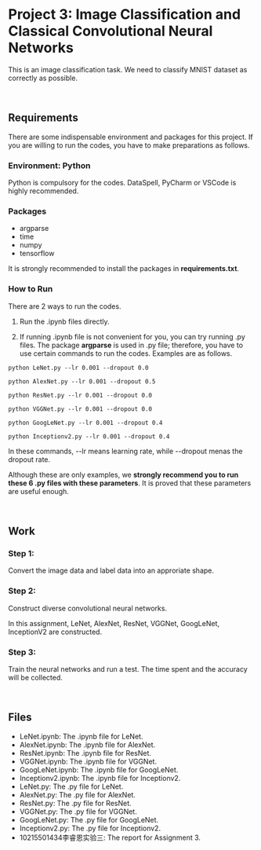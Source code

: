 # Project 3: Image Classification and Classical Convolutional Neural Networks
This is an image classification task. We need to classify MNIST dataset as correctly as possible.

&nbsp;

## Requirements

There are some indispensable environment and packages for this project. If you are willing to run the codes, you have to make preparations as follows.

### Environment: Python

Python is compulsory for the codes. DataSpell, PyCharm or VSCode is highly recommended.

### Packages

- argparse
- time
- numpy
- tensorflow

It is strongly recommended to install the packages in **requirements.txt**.

### How to Run

There are 2 ways to run the codes.

1. Run the .ipynb files directly.

2. If running .ipynb file is not convenient for you, you can try running .py files. The package **argparse** is used in .py file; therefore, you have to use certain commands to run the codes. Examples are as follows.

`python LeNet.py --lr 0.001 --dropout 0.0`

`python AlexNet.py --lr 0.001 --dropout 0.5`

`python ResNet.py --lr 0.001 --dropout 0.0`

`python VGGNet.py --lr 0.001 --dropout 0.0`

`python GoogLeNet.py --lr 0.001 --dropout 0.4`

`python Inceptionv2.py --lr 0.001 --dropout 0.4`

In these commands, --lr means learning rate, while --dropout menas the dropout rate.

Although these are only examples, we **strongly recommend you to run these 6 .py files with these parameters**. It is proved that these parameters are useful enough.

&nbsp;

## Work

### Step 1: 

Convert the image data and label data into an approriate shape.

### Step 2: 

Construct diverse convolutional neural networks.

In this assignment, LeNet, AlexNet, ResNet, VGGNet, GoogLeNet, InceptionV2 are constructed.

### Step 3:

Train the neural networks and run a test. The time spent and the accuracy will be collected.

&nbsp;

## Files

- LeNet.ipynb: The .ipynb file for LeNet.
- AlexNet.ipynb: The .ipynb file for AlexNet.
- ResNet.ipynb: The .ipynb file for ResNet.
- VGGNet.ipynb: The .ipynb file for VGGNet.
- GoogLeNet.ipynb: The .ipynb file for GoogLeNet.
- Inceptionv2.ipynb: The .ipynb file for Inceptionv2.
- LeNet.py: The .py file for LeNet.
- AlexNet.py: The .py file for AlexNet.
- ResNet.py: The .py file for ResNet.
- VGGNet.py: The .py file for VGGNet.
- GoogLeNet.py: The .py file for GoogLeNet.
- Inceptionv2.py: The .py file for Inceptionv2.
- 10215501434李睿恩实验三: The report for Assignment 3.

